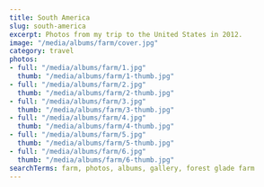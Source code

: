 ```yaml
---
title: South America
slug: south-america
excerpt: Photos from my trip to the United States in 2012.
image: "/media/albums/farm/cover.jpg"
category: travel
photos:
- full: "/media/albums/farm/1.jpg"
  thumb: "/media/albums/farm/1-thumb.jpg"
- full: "/media/albums/farm/2.jpg"
  thumb: "/media/albums/farm/2-thumb.jpg"
- full: "/media/albums/farm/3.jpg"
  thumb: "/media/albums/farm/3-thumb.jpg"
- full: "/media/albums/farm/4.jpg"
  thumb: "/media/albums/farm/4-thumb.jpg"
- full: "/media/albums/farm/5.jpg"
  thumb: "/media/albums/farm/5-thumb.jpg"
- full: "/media/albums/farm/6.jpg"
  thumb: "/media/albums/farm/6-thumb.jpg"
searchTerms: farm, photos, albums, gallery, forest glade farm
---
```

